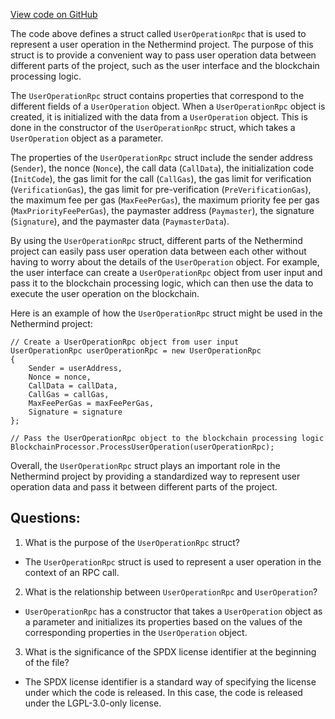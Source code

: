 [View code on GitHub](https://github.com/NethermindEth/nethermind/src/Nethermind/Nethermind.AccountAbstraction/Data/UserOperationRpc.cs)

The code above defines a struct called `UserOperationRpc` that is used to represent a user operation in the Nethermind project. The purpose of this struct is to provide a convenient way to pass user operation data between different parts of the project, such as the user interface and the blockchain processing logic.

The `UserOperationRpc` struct contains properties that correspond to the different fields of a `UserOperation` object. When a `UserOperationRpc` object is created, it is initialized with the data from a `UserOperation` object. This is done in the constructor of the `UserOperationRpc` struct, which takes a `UserOperation` object as a parameter.

The properties of the `UserOperationRpc` struct include the sender address (`Sender`), the nonce (`Nonce`), the call data (`CallData`), the initialization code (`InitCode`), the gas limit for the call (`CallGas`), the gas limit for verification (`VerificationGas`), the gas limit for pre-verification (`PreVerificationGas`), the maximum fee per gas (`MaxFeePerGas`), the maximum priority fee per gas (`MaxPriorityFeePerGas`), the paymaster address (`Paymaster`), the signature (`Signature`), and the paymaster data (`PaymasterData`).

By using the `UserOperationRpc` struct, different parts of the Nethermind project can easily pass user operation data between each other without having to worry about the details of the `UserOperation` object. For example, the user interface can create a `UserOperationRpc` object from user input and pass it to the blockchain processing logic, which can then use the data to execute the user operation on the blockchain.

Here is an example of how the `UserOperationRpc` struct might be used in the Nethermind project:

```
// Create a UserOperationRpc object from user input
UserOperationRpc userOperationRpc = new UserOperationRpc
{
    Sender = userAddress,
    Nonce = nonce,
    CallData = callData,
    CallGas = callGas,
    MaxFeePerGas = maxFeePerGas,
    Signature = signature
};

// Pass the UserOperationRpc object to the blockchain processing logic
BlockchainProcessor.ProcessUserOperation(userOperationRpc);
```

Overall, the `UserOperationRpc` struct plays an important role in the Nethermind project by providing a standardized way to represent user operation data and pass it between different parts of the project.
## Questions: 
 1. What is the purpose of the `UserOperationRpc` struct?
- The `UserOperationRpc` struct is used to represent a user operation in the context of an RPC call.

2. What is the relationship between `UserOperationRpc` and `UserOperation`?
- `UserOperationRpc` has a constructor that takes a `UserOperation` object as a parameter and initializes its properties based on the values of the corresponding properties in the `UserOperation` object.

3. What is the significance of the SPDX license identifier at the beginning of the file?
- The SPDX license identifier is a standard way of specifying the license under which the code is released. In this case, the code is released under the LGPL-3.0-only license.